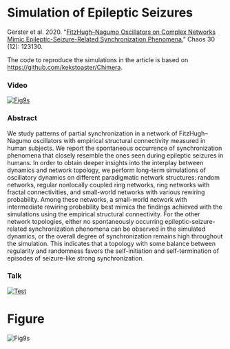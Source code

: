 # Simulation of Epileptic Seizures
Gerster et al. 2020. “[FitzHugh–Nagumo Oscillators on Complex Networks Mimic Epileptic-Seizure-Related Synchronization Phenomena.](https://doi.org/10.1063/5.0021420)” Chaos 30 (12): 123130.

The code to reproduce the simulations in the article is based on https://github.com/kekstoaster/Chimera.

### Video

[![Fig9s](https://user-images.githubusercontent.com/45031224/137501599-022e5d5c-035e-4517-8197-9c8bff5f6eed.png)](https://youtu.be/5N-J332B6fs)


### Abstract

We study patterns of partial synchronization in a network of FitzHugh–Nagumo oscillators with empirical structural connectivity measured in human subjects. We report the spontaneous occurrence of synchronization phenomena that closely resemble the ones seen during epileptic seizures in humans. In order to obtain deeper insights into the interplay between dynamics and network topology, we perform long-term simulations of oscillatory dynamics on different paradigmatic network structures: random networks, regular nonlocally coupled ring networks, ring networks with fractal connectivities, and small-world networks with various rewiring probability. Among these networks, a small-world network with intermediate rewiring probability best mimics the findings achieved with the simulations using the empirical structural connectivity. For the other network topologies, either no spontaneously occurring epileptic-seizure-related synchronization phenomena can be observed in the simulated dynamics, or the overall degree of synchronization remains high throughout the simulation. This indicates that a topology with some balance between regularity and randomness favors the self-initiation and self-termination of episodes of seizure-like strong synchronization.

### Talk
[![Test](https://user-images.githubusercontent.com/45031224/137501063-c52a5914-f50a-45f3-a359-4050368dd03f.png)](https://youtu.be/WQ1UCewp2IQ)


# Figure
![Fig9s](https://user-images.githubusercontent.com/45031224/137500009-6ce7776e-13ff-4ed5-942b-7b3aa42426fe.png)
